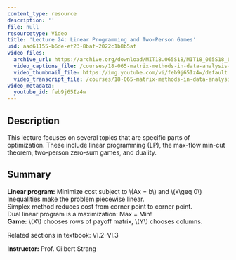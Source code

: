 ```yaml
---
content_type: resource
description: ''
file: null
resourcetype: Video
title: 'Lecture 24: Linear Programming and Two-Person Games'
uid: aad61155-b6de-ef23-8baf-2022c1b8b5af
video_files:
  archive_url: https://archive.org/download/MIT18.065S18/MIT18_065S18_Lecture24_300k.mp4
  video_captions_file: /courses/18-065-matrix-methods-in-data-analysis-signal-processing-and-machine-learning-spring-2018/0f86f7f7f4515c89b47fef4ff6640f9a_feb9j65Iz4w.vtt
  video_thumbnail_file: https://img.youtube.com/vi/feb9j65Iz4w/default.jpg
  video_transcript_file: /courses/18-065-matrix-methods-in-data-analysis-signal-processing-and-machine-learning-spring-2018/cf7eca3de91e09982c70d097de07d25a_feb9j65Iz4w.pdf
video_metadata:
  youtube_id: feb9j65Iz4w
---
```


**Description**
---------------

This lecture focuses on several topics that are specific parts of optimization. These include linear programming (LP), the max-flow min-cut theorem, two-person zero-sum games, and duality.

**Summary**
-----------

**Linear program:** Minimize cost subject to \\(Ax = b\\) and \\(x\\geq 0\\)   
Inequalities make the problem piecewise linear.  
Simplex method reduces cost from corner point to corner point.  
Dual linear program is a maximization: Max = Min!  
**Game:** \\(X\\) chooses rows of payoff matrix, \\(Y\\) chooses columns.

Related sections in textbook: VI.2–VI.3

**Instructor:** Prof. Gilbert Strang